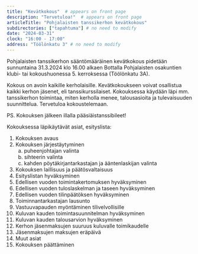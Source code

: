 ```yaml
---
title: "Kevätkokous"  # appears on front page
description: "Tervetuloa!"  # appears on front page
articleTitle: "Pohjalaisten tanssikerhon kevätkokous"
subdirectories: ["tapahtuma"] # no need to modify
date: "2024-03-31"
clock: "16:00 - 17:00"
address: "Töölönkatu 3" # no need to modify
---
```


Pohjalaisten tanssikerhon sääntömääräinen kevätkokous pidetään sunnuntaina 31.3.2024 klo 16.00 alkaen Bottalla Pohjalaisten osakuntien klubi- tai kokoushuonessa 5. kerroksessa (Töölönkatu 3A).

Kokous on avoin kaikille kerholaisille. Kevätkokoukseen voivat osallistua kaikki kerhon jäsenet, eli tanssikurssilaiset. Kokouksessa käydään läpi mm. tanssikerhon toimintaa, miten kerholla menee, talousasioita ja tulevaisuuden suunnittelua. Tervetuloa kokoustelemaan.

PS. Kokouksen jälkeen illalla pääsiäistanssibileet!

Kokouksessa läpikäytävät asiat, esityslista:  
1. Kokouksen avaus  
2. Kokouksen järjestäytyminen  
&ensp;a. puheenjohtajan valinta  
&ensp;b. sihteerin valinta  
&ensp;c. kahden pöytäkirjantarkastajan ja ääntenlaskijan valinta  
3. Kokouksen laillisuus ja päätösvaltaisuus  
4. Esityslistan hyväksyminen  
5. Edellisen vuoden toimintakertomuksen hyväksyminen  
6. Edellisen vuoden tuloslaskelman ja taseen hyväksyminen  
7. Edellisen vuoden tilinpäätöksen hyväksyminen  
8. Toiminnantarkastajan lausunto  
9. Vastuuvapauden myöntäminen tilivelvollisille  
10. Kuluvan kauden toimintasuunnitelman hyväksyminen  
11. Kuluvan kauden talousarvion hyväksyminen  
12. Kerhon jäsenmaksujen suuruus kuluvalle toimikaudelle  
13. Jäsenmaksujen maksujen eräpäivä  
14. Muut asiat  
15. Kokouksen päättäminen  
